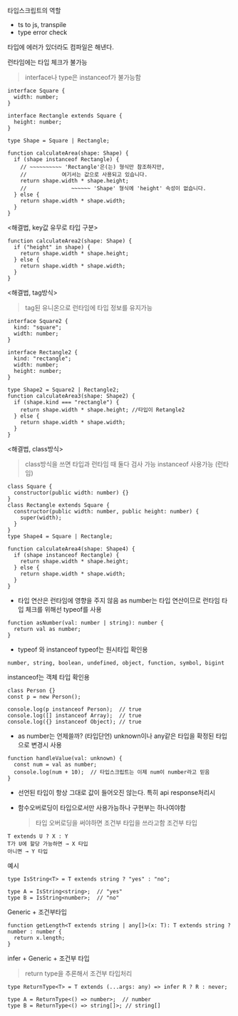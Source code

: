타입스크립트의 역할

- ts to js, transpile
- type error check

타입에 에러가 있더라도 컴파일은 해낸다.

런타임에는 타입 체크가 불가능

> interface나 type은 instanceof가 불가능함

```
interface Square {
  width: number;
}

interface Rectangle extends Square {
  height: number;
}

type Shape = Square | Rectangle;

function calculateArea(shape: Shape) {
  if (shape instanceof Rectangle) {
    // ~~~~~~~~~~ 'Rectangle'은(는) 형식만 참조하지만,
    //           여기서는 값으로 사용되고 있습니다.
    return shape.width * shape.height;
    //              ~~~~~~ 'Shape' 형식에 'height' 속성이 없습니다.
  } else {
    return shape.width * shape.width;
  }
}
```

<해결법, key값 유무로 타입 구분>

```
function calculateArea2(shape: Shape) {
  if ("height" in shape) {
    return shape.width * shape.height;
  } else {
    return shape.width * shape.width;
  }
}
```

<해결법, tag방식>

> tag된 유니온으로 런타임에 타입 정보를 유지가능

```
interface Square2 {
  kind: "square";
  width: number;
}

interface Rectangle2 {
  kind: "rectangle";
  width: number;
  height: number;
}

type Shape2 = Square2 | Rectangle2;
function calculateArea3(shape: Shape2) {
  if (shape.kind === "rectangle") {
    return shape.width * shape.height; //타입이 Retangle2
  } else {
    return shape.width * shape.width;
  }
}
```

<해결법, class방식>

> class방식을 쓰면 타입과 런타임 때 둘다 검사 가능
> instanceof 사용가능 (런타임)

```
class Square {
  constructor(public width: number) {}
}
class Rectangle extends Square {
  constructor(public width: number, public height: number) {
    super(width);
  }
}
type Shape4 = Square | Rectangle;

function calculateArea4(shape: Shape4) {
  if (shape instanceof Rectangle) {
    return shape.width * shape.height;
  } else {
    return shape.width * shape.width;
  }
}

```

- 타입 연산은 런타임에 영향을 주지 않음
  as number는 타입 연산이므로 런타임 타입 체크를 위해선 typeof를 사용

```
function asNumber(val: number | string): number {
  return val as number;
}
```

- typeof 와 instanceof
  typeof는 원시타입 확인용

```
number, string, boolean, undefined, object, function, symbol, bigint
```

instanceof는 객체 타입 확인용

```
class Person {}
const p = new Person();

console.log(p instanceof Person);  // true
console.log([] instanceof Array);  // true
console.log({} instanceof Object); // true
```

- as number는 언제쓸까? (타입단언)
  unknown이나 any같은 타입을 확정된 타입으로 변경시 사용

```
function handleValue(val: unknown) {
  const num = val as number;
  console.log(num + 10);  // 타입스크립트는 이제 num이 number라고 믿음
}
```

- 선언된 타입이 항상 그대로 값이 들어오진 않는다.
  특히 api response처리시

- 함수오버로딩이 타입으로서만 사용가능하나 구현부는 하나여야함
  > 타입 오버로딩을 써야하면 조건부 타입을 쓰라고함
  > 조건부 타입

```
T extends U ? X : Y
T가 U에 할당 가능하면 → X 타입
아니면 → Y 타입
```

예시

```
type IsString<T> = T extends string ? "yes" : "no";

type A = IsString<string>;  // "yes"
type B = IsString<number>;  // "no"
```

Generic + 조건부타입

```
function getLength<T extends string | any[]>(x: T): T extends string ? number : number {
  return x.length;
}
```

infer + Generic + 조건부 타입

> return type을 추론해서 조건부 타입처리

```
type ReturnType<T> = T extends (...args: any) => infer R ? R : never;

type A = ReturnType<() => number>;  // number
type B = ReturnType<() => string[]>; // string[]
```
